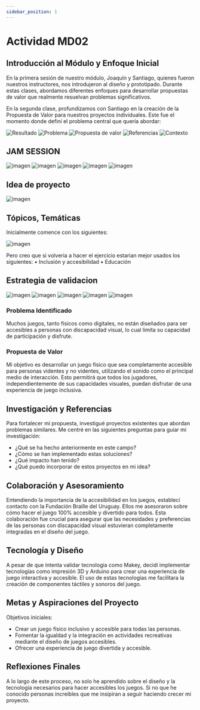 ```yaml
---
sidebar_position: 1
---
```

# Actividad MD02

## Introducción al Módulo y Enfoque Inicial

En la primera sesión de nuestro módulo, Joaquín y Santiago, quienes fueron nuestros instructores, nos introdujeron al diseño y prototipado. Durante estas clases, abordamos diferentes enfoques para desarrollar propuestas de valor que realmente resuelvan problemas significativos.

En la segunda clase, profundizamos con Santiago en la creación de la Propuesta de Valor para nuestros proyectos individuales. Este fue el momento donde definí el problema central que quería abordar:

![Resultado](../../../img/MD02/1.png)
![Problema](../../../img/MD02/2.png)
![Propuesta de valor](../../../img/MD02/3.png)
![Referencias](../../../img/MD02/4.png)
![Contexto](../../../img/MD02/5.png)

## JAM SESSION

![imagen](../../../img/MD02/6.png)
![imagen](../../../img/MD02/7.png)
![imagen](../../../img/MD02/8.png)
![imagen](../../../img/MD02/9.png)
![imagen](../../../img/MD02/10.png)

## Idea de proyecto

![imagen](../../../img/MD02/11.png)

## Tópicos, Temáticas

Inicialmente comence con los siguientes:

![imagen](../../../img/MD02/12.png)

Pero creo que si volveria a hacer el ejercicio estarian mejor usados los siguientes:
• Inclusión y accesibilidad
• Educación

## Estrategia de validacion

![imagen](../../../img/MD02/13.png)
![imagen](../../../img/MD02/14.png)
![imagen](../../../img/MD02/15.png)
![imagen](../../../img/MD02/16.png)
![imagen](../../../img/MD02/17.png)

### Problema Identificado

Muchos juegos, tanto físicos como digitales, no están diseñados para ser accesibles a personas con discapacidad visual, lo cual limita su capacidad de participación y disfrute.

### Propuesta de Valor

Mi objetivo es desarrollar un juego físico que sea completamente accesible para personas videntes y no videntes, utilizando el sonido como el principal medio de interacción. Esto permitirá que todos los jugadores, independientemente de sus capacidades visuales, puedan disfrutar de una experiencia de juego inclusiva.

## Investigación y Referencias

Para fortalecer mi propuesta, investigué proyectos existentes que abordan problemas similares. Me centré en las siguientes preguntas para guiar mi investigación:

- ¿Qué se ha hecho anteriormente en este campo?
- ¿Cómo se han implementado estas soluciones?
- ¿Qué impacto han tenido?
- ¿Qué puedo incorporar de estos proyectos en mi idea?

## Colaboración y Asesoramiento

Entendiendo la importancia de la accesibilidad en los juegos, establecí contacto con la Fundación Braille del Uruguay. Ellos me asesoraron sobre cómo hacer el juego 100% accesible y divertido para todos. Esta colaboración fue crucial para asegurar que las necesidades y preferencias de las personas con discapacidad visual estuvieran completamente integradas en el diseño del juego.

## Tecnología y Diseño

A pesar de que intenta validar tecnologia como Makey, decidí implementar tecnologías como impresión 3D y Arduino para crear una experiencia de juego interactiva y accesible. El uso de estas tecnologías me facilitara la creación de componentes táctiles y sonoros del juego.

## Metas y Aspiraciones del Proyecto

Objetivos iniciales:

- Crear un juego físico inclusivo y accesible para todas las personas.
- Fomentar la igualdad y la integración en actividades recreativas mediante el diseño de juegos accesibles.
- Ofrecer una experiencia de juego divertida y accesible.

## Reflexiones Finales

A lo largo de este proceso, no solo he aprendido sobre el diseño y la tecnología necesarios para hacer accesibles los juegos. Si no que he conocido personas increibles que me insipiran a seguir haciendo crecer mi proyecto.

